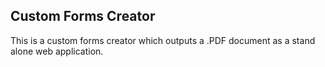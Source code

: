 Custom Forms Creator
--------------------
This is a custom forms creator which outputs a .PDF document as a stand alone web application.
